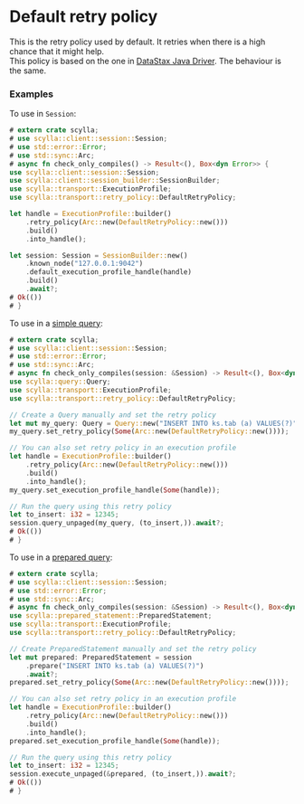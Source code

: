 # Default retry policy
This is the retry policy used by default. It retries when there is a high chance that it might help.\
This policy is based on the one in [DataStax Java Driver](https://docs.datastax.com/en/developer/java-driver/4.11/manual/core/retries/).
The behaviour is the same.

### Examples
To use in `Session`:
```rust
# extern crate scylla;
# use scylla::client::session::Session;
# use std::error::Error;
# use std::sync::Arc;
# async fn check_only_compiles() -> Result<(), Box<dyn Error>> {
use scylla::client::session::Session;
use scylla::client::session_builder::SessionBuilder;
use scylla::transport::ExecutionProfile;
use scylla::transport::retry_policy::DefaultRetryPolicy;

let handle = ExecutionProfile::builder()
    .retry_policy(Arc::new(DefaultRetryPolicy::new()))
    .build()
    .into_handle();

let session: Session = SessionBuilder::new()
    .known_node("127.0.0.1:9042")
    .default_execution_profile_handle(handle)
    .build()
    .await?;
# Ok(())
# }
```

To use in a [simple query](../queries/simple.md):
```rust
# extern crate scylla;
# use scylla::client::session::Session;
# use std::error::Error;
# use std::sync::Arc;
# async fn check_only_compiles(session: &Session) -> Result<(), Box<dyn Error>> {
use scylla::query::Query;
use scylla::transport::ExecutionProfile;
use scylla::transport::retry_policy::DefaultRetryPolicy;

// Create a Query manually and set the retry policy
let mut my_query: Query = Query::new("INSERT INTO ks.tab (a) VALUES(?)");
my_query.set_retry_policy(Some(Arc::new(DefaultRetryPolicy::new())));

// You can also set retry policy in an execution profile
let handle = ExecutionProfile::builder()
    .retry_policy(Arc::new(DefaultRetryPolicy::new()))
    .build()
    .into_handle();
my_query.set_execution_profile_handle(Some(handle));

// Run the query using this retry policy
let to_insert: i32 = 12345;
session.query_unpaged(my_query, (to_insert,)).await?;
# Ok(())
# }
```

To use in a [prepared query](../queries/prepared.md):
```rust
# extern crate scylla;
# use scylla::client::session::Session;
# use std::error::Error;
# use std::sync::Arc;
# async fn check_only_compiles(session: &Session) -> Result<(), Box<dyn Error>> {
use scylla::prepared_statement::PreparedStatement;
use scylla::transport::ExecutionProfile;
use scylla::transport::retry_policy::DefaultRetryPolicy;

// Create PreparedStatement manually and set the retry policy
let mut prepared: PreparedStatement = session
    .prepare("INSERT INTO ks.tab (a) VALUES(?)")
    .await?;
prepared.set_retry_policy(Some(Arc::new(DefaultRetryPolicy::new())));

// You can also set retry policy in an execution profile
let handle = ExecutionProfile::builder()
    .retry_policy(Arc::new(DefaultRetryPolicy::new()))
    .build()
    .into_handle();
prepared.set_execution_profile_handle(Some(handle));

// Run the query using this retry policy
let to_insert: i32 = 12345;
session.execute_unpaged(&prepared, (to_insert,)).await?;
# Ok(())
# }
```
